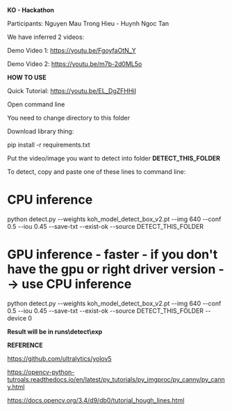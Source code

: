 **KO - Hackathon**

Participants:
Nguyen Mau Trong Hieu - Huynh Ngoc Tan

We have inferred 2 videos:

Demo Video 1:
https://youtu.be/FgoyfaOtN_Y

Demo Video 2:
https://youtu.be/m7b-2d0ML5o

**HOW TO USE**

Quick Tutorial: https://youtu.be/EL_DgZFHHiI

Open command line

You need to change directory to this folder 

Download library thing:

pip install -r requirements.txt

Put the video/image you want to detect into folder **DETECT_THIS_FOLDER** 

To detect, copy and paste one of these lines to command line:

# CPU inference

python detect.py --weights koh_model_detect_box_v2.pt --img 640 --conf 0.5 --iou 0.45 --save-txt --exist-ok --source DETECT_THIS_FOLDER

# GPU inference - faster - if you don't have the gpu or right driver version --> use CPU inference

python detect.py --weights koh_model_detect_box_v2.pt --img 640 --conf 0.5 --iou 0.45 --save-txt --exist-ok --source DETECT_THIS_FOLDER --device 0

**Result will be in runs\detect\exp**

**REFERENCE**

https://github.com/ultralytics/yolov5

https://opencv-python-tutroals.readthedocs.io/en/latest/py_tutorials/py_imgproc/py_canny/py_canny.html

https://docs.opencv.org/3.4/d9/db0/tutorial_hough_lines.html


